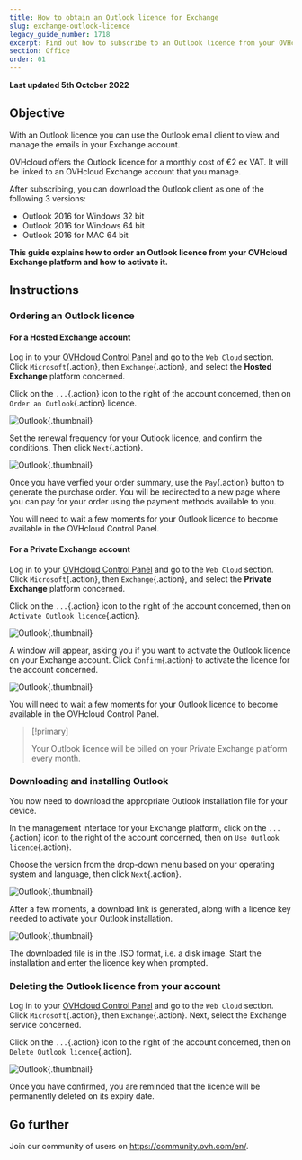 ```yaml
---
title: How to obtain an Outlook licence for Exchange
slug: exchange-outlook-licence
legacy_guide_number: 1718
excerpt: Find out how to subscribe to an Outlook licence from your OVHcloud Exchange platform and how to activate it
section: Office
order: 01
---
```


**Last updated 5th October 2022**

## Objective

With an Outlook licence you can use the Outlook email client to view and manage the emails in your Exchange account.

OVHcloud offers the Outlook licence for a monthly cost of €2 ex VAT. It will be linked to an OVHcloud Exchange account that you manage.

After subscribing, you can download the Outlook client as one of the following 3 versions:

- Outlook 2016 for Windows 32 bit
- Outlook 2016 for Windows 64 bit
- Outlook 2016 for MAC 64 bit

**This guide explains how to order an Outlook licence from your OVHcloud Exchange platform and how to activate it.**

## Instructions

### Ordering an Outlook licence

#### For a Hosted Exchange account

Log in to your [OVHcloud Control Panel](https://www.ovh.com/auth/?action=gotomanager&from=https://www.ovh.ie/&ovhSubsidiary=ie) and go to the `Web Cloud` section. Click `Microsoft`{.action}, then `Exchange`{.action}, and select the **Hosted Exchange** platform concerned.

Click on the `...`{.action} icon to the right of the account concerned, then on `Order an Outlook`{.action} licence.

![Outlook](images/order-outlook01.png){.thumbnail}

Set the renewal frequency for your Outlook licence, and confirm the conditions. Then click `Next`{.action}.

![Outlook](images/order-outlook02.png){.thumbnail}

Once you have verfied your order summary, use the `Pay`{.action} button to generate the purchase order. You will be redirected to a new page where you can pay for your order using the payment methods available to you.

You will need to wait a few moments for your Outlook licence to become available in the OVHcloud Control Panel.

#### For a Private Exchange account

Log in to your [OVHcloud Control Panel](https://www.ovh.com/auth/?action=gotomanager&from=https://www.ovh.ie/&ovhSubsidiary=ie) and go to the `Web Cloud` section. Click `Microsoft`{.action}, then `Exchange`{.action}, and select the **Private Exchange** platform concerned.

Click on the `...`{.action} icon to the right of the account concerned, then on `Activate Outlook licence`{.action}.

![Outlook](images/order-outlook03.png){.thumbnail}

A window will appear, asking you if you want to activate the Outlook licence on your Exchange account. Click `Confirm`{.action} to activate the licence for the account concerned.

![Outlook](images/order-outlook04.png){.thumbnail}

You will need to wait a few moments for your Outlook licence to become available in the OVHcloud Control Panel.

> [!primary]
>
> Your Outlook licence will be billed on your Private Exchange platform every month.
>

### Downloading and installing Outlook

You now need to download the appropriate Outlook installation file for your device.

In the management interface for your Exchange platform, click on the `...`{.action} icon to the right of the account concerned, then on `Use Outlook licence`{.action}.

Choose the version from the drop-down menu based on your operating system and language, then click `Next`{.action}.

![Outlook](images/order-outlook05.png){.thumbnail}

After a few moments, a download link is generated, along with a licence key needed to activate your Outlook installation.

![Outlook](images/order-outlook06.png){.thumbnail}

The downloaded file is in the .ISO format, i.e. a disk image. Start the installation and enter the licence key when prompted.

### Deleting the Outlook licence from your account

Log in to your [OVHcloud Control Panel](https://www.ovh.com/auth/?action=gotomanager&from=https://www.ovh.ie/&ovhSubsidiary=ie) and go to the `Web Cloud` section. Click `Microsoft`{.action}, then `Exchange`{.action}. Next, select the Exchange service concerned.

Click on the `...`{.action} icon to the right of the account concerned, then on `Delete Outlook licence`{.action}.

![Outlook](images/order-outlook07.png){.thumbnail}

Once you have confirmed, you are reminded that the licence will be permanently deleted on its expiry date.

## Go further

Join our community of users on <https://community.ovh.com/en/>.
